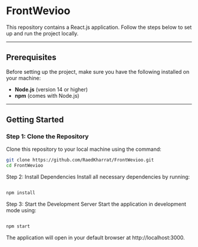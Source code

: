 # FrontWevioo

This repository contains a React.js application. Follow the steps below to set up and run the project locally.

---

## Prerequisites

Before setting up the project, make sure you have the following installed on your machine:

- **Node.js** (version 14 or higher)
- **npm** (comes with Node.js)

---

## Getting Started

### Step 1: Clone the Repository

Clone this repository to your local machine using the command:

```bash
git clone https://github.com/RaedKharrat/FrontWevioo.git
cd FrontWevioo
```

Step 2: Install Dependencies
Install all necessary dependencies by running:

```bash

npm install
```
Step 3: Start the Development Server
Start the application in development mode using:

```bash

npm start
```
The application will open in your default browser at http://localhost:3000.
